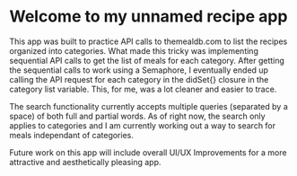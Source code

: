 
# Welcome to my unnamed recipe app

This app was built to practice API calls to themealdb.com to list the recipes organized into categories. What made this tricky was implementing sequential API calls to get the list of meals for each category. After getting the sequential calls to work using a Semaphore, I eventually ended up calling the API request for each category in the didSet{} closure in the category list variable. This, for me, was a lot cleaner and easier to trace.

The search functionality currently accepts multiple queries (separated by a space) of both full and partial words. As of right now, the search only applies to categories and I am currently working out a way to search for meals independant of categories.

Future work on this app will include overall UI/UX Improvements for a more attractive and aesthetically pleasing app.
